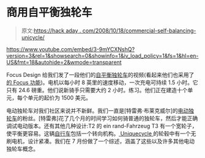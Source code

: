 # 商用自平衡独轮车

> 原文:[https://hack aday . com/2008/10/18/commercial-self-balancing-unicycle/](https://hackaday.com/2008/10/18/commercial-self-balancing-unicycle/)

 <https://www.youtube.com/embed/3-9mYCXNshQ?version=3&rel=1&showsearch=0&showinfo=1&iv_load_policy=1&fs=1&hl=en-US&fmt=18&autohide=2&wmode=transparent>

</span> <p>Focus Design 给我们发了一段他们的<a href="http://focusdesigns.com/" title="Focus Designs Inc - HOME" target="_blank">自平衡独轮车</a>的视频(看起来他们也采用了<a href="http://en.wikipedia.org/wiki/Focus_Features" title="Focus Features - Wikipedia, the free encyclopedia" target="_blank">的 Focus 功能</a>)。电机以每小时 8 英里的速度移动，一次充电可持续 1.5 小时。它只有 24.6 磅重。他们说新骑手只需要大约 2 小时。练习。他们正在建造十个单元，每个单元的起价为 1500 美元。</p> <p>电动独轮车对我们社区来说并不新鲜。我们一直是[特雷弗·布莱克威尔]的<a href="http://www.tlb.org/eunicycle.html" title="The Electric Unicycle" target="_blank">电动独轮车</a>的粉丝。[特雷弗]花了几个月的时间学习如何骑普通的独轮车，然后才能正确调试电动版本。还有其他几种设计:T2 的 ein rand-Fahrzeug T3 有一个宽轮子，使平衡更容易。这辆<a href="http://enicycle.com/" target="_blank">自行车</a>包括一个转向机构。<a href="http://www.electricunicycle.com/" target="_blank"> Uniquecycle </a>的轮毂中有一个无刷电机，设计紧凑。我们在 7 月份做了一个综述，涵盖了这些以及许多其他电动独轮车概念。</p> </body> </html>